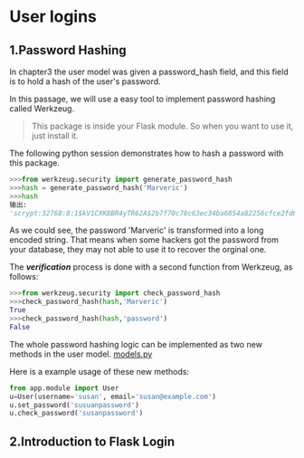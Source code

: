 # User logins
## 1.Password Hashing
In chapter3 the user model was given a password_hash field, and this field is to hold a hash of the user's password. 

In this passage, we will use a easy tool to implement password hashing called Werkzeug.
> This package is inside your Flask module. So when you want to use it, just install it.

The following python session demonstrates how to hash a password with this package.
```python
>>>from werkzeug.security import generate_password_hash
>>>hash = generate_password_hash('Marveric')
>>>hash
输出:
'scrypt:32768:8:1$kV1CXK8BR4yTR62A$2b7f70c78c63ec34ba6854a82256cfce2fd8aa23a7ee158907791a5e8f5d5100b723b15ba9ecfa7fab2a0fef278076a154063d8fa74d4e9d1f85a990c345a247'

```

As we could see, the password 'Marveric' is transformed into a long encoded string. That means when some hackers got
 the password from your database, they may not able to use it to recover the orginal one.

The ***verification*** process is done with a second function from Werkzeug, as follows:
```python
>>>from werkzeug.security import check_password_hash
>>>check_password_hash(hash,'Marveric')
True
>>>check_password_hash(hash,'password')
False
```

The whole password hashing logic can be implemented as two new methods in the user model.
[models.py](https://github.com/Fanlinfeng23/Build-a-Microblog-with-Flask/blob/main/Code/Chapter4/models.py)

Here is a example usage of these new methods:
```python
from app.module import User
u=User(username='susan', email='susan@example.com')
u.set_password('susuanpassword')
u.check_password('susanpassword')
```


## 2.Introduction to Flask Login



